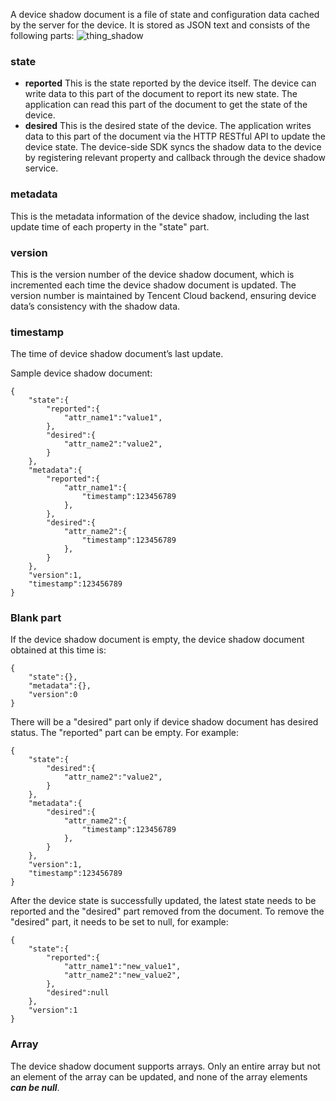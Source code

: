 [//]: # (chinagitpath:XXXXX)

A device shadow document is a file of state and configuration data cached by the server for the device. It is stored as JSON text and consists of the following parts:
![thing_shadow](https://mc.qcloudimg.com/static/img/f184e69d6f0190bd6125ad5d86e1eb61/image.png)

### state
 - **reported**
This is the state reported by the device itself. The device can write data to this part of the document to report its new state. The application can read this part of the document to get the state of the device.
 - **desired**
This is the desired state of the device. The application writes data to this part of the document via the HTTP RESTful API to update the device state. The device-side SDK syncs the shadow data to the device by registering relevant property and callback through the device shadow service.

### metadata
This is the metadata information of the device shadow, including the last update time of each property in the "state" part.

### version
This is the version number of the device shadow document, which is incremented each time the device shadow document is updated. The version number is maintained by Tencent Cloud backend, ensuring device data’s consistency with the shadow data.

### timestamp
The time of device shadow document’s last update.

Sample device shadow document:

```
{
	"state":{
		"reported":{
			"attr_name1":"value1",
		},
		"desired":{
			"attr_name2":"value2",
		}
	},
	"metadata":{
		"reported":{
			"attr_name1":{
				"timestamp":123456789
			},	
		},
		"desired":{
			"attr_name2":{
				"timestamp":123456789
			},		
		}
	},
	"version":1,
	"timestamp":123456789
}
```

### Blank part

If the device shadow document is empty, the device shadow document obtained at this time is:

```
{
	"state":{},
	"metadata":{},
	"version":0
}
```

There will be a "desired" part only if device shadow document has desired status. The "reported" part can be empty. For example:

```
{
	"state":{
		"desired":{
			"attr_name2":"value2",
		}
	},
	"metadata":{
		"desired":{
			"attr_name2":{
				"timestamp":123456789
			},		
		}
	},
	"version":1,
	"timestamp":123456789
}
```

After the device state is successfully updated, the latest state needs to be reported and the "desired" part removed from the document. To remove the "desired" part, it needs to be set to null, for example:

```
{
	"state":{
		"reported":{
			"attr_name1":"new_value1",
			"attr_name2":"new_value2",
		},
		"desired":null
	},
	"version":1
}
```

### Array

The device shadow document supports arrays. Only an entire array but not an element of the array can be updated, and none of the array elements ***can be null***.

